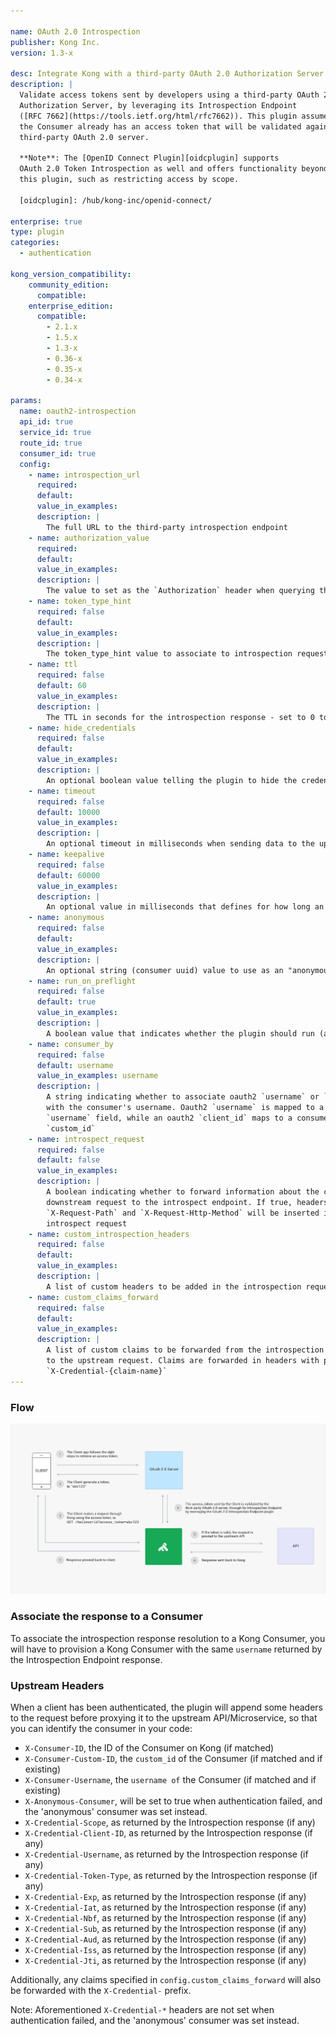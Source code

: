 ```yaml
---

name: OAuth 2.0 Introspection
publisher: Kong Inc.
version: 1.3-x

desc: Integrate Kong with a third-party OAuth 2.0 Authorization Server
description: |
  Validate access tokens sent by developers using a third-party OAuth 2.0
  Authorization Server, by leveraging its Introspection Endpoint
  ([RFC 7662](https://tools.ietf.org/html/rfc7662)). This plugin assumes that
  the Consumer already has an access token that will be validated against a
  third-party OAuth 2.0 server.

  **Note**: The [OpenID Connect Plugin][oidcplugin] supports
  OAuth 2.0 Token Introspection as well and offers functionality beyond
  this plugin, such as restricting access by scope.

  [oidcplugin]: /hub/kong-inc/openid-connect/

enterprise: true
type: plugin
categories:
  - authentication

kong_version_compatibility:
    community_edition:
      compatible:
    enterprise_edition:
      compatible:
        - 2.1.x
        - 1.5.x
        - 1.3-x
        - 0.36-x
        - 0.35-x
        - 0.34-x

params:
  name: oauth2-introspection
  api_id: true
  service_id: true
  route_id: true
  consumer_id: true
  config:
    - name: introspection_url
      required:
      default:
      value_in_examples:
      description: |
        The full URL to the third-party introspection endpoint
    - name: authorization_value
      required:
      default:
      value_in_examples:
      description: |
        The value to set as the `Authorization` header when querying the introspection endpoint. This depends on the OAuth 2.0 server, but usually is the `client_id` and `client_secret` as a Base64-encoded Basic Auth string (`Basic MG9hNWl...`).
    - name: token_type_hint
      required: false
      default:
      value_in_examples:
      description: |
        The token_type_hint value to associate to introspection requests
    - name: ttl
      required: false
      default: 60
      value_in_examples:
      description: |
        The TTL in seconds for the introspection response - set to 0 to disable the expiration
    - name: hide_credentials
      required: false
      default:
      value_in_examples:
      description: |
        An optional boolean value telling the plugin to hide the credential to the upstream API server. It will be removed by Kong before proxying the request.
    - name: timeout
      required: false
      default: 10000
      value_in_examples:
      description: |
        An optional timeout in milliseconds when sending data to the upstream server
    - name: keepalive
      required: false
      default: 60000
      value_in_examples:
      description: |
        An optional value in milliseconds that defines for how long an idle connection will live before being closed
    - name: anonymous
      required: false
      default:
      value_in_examples:
      description: |
        An optional string (consumer uuid) value to use as an "anonymous" consumer if authentication fails. If empty (default), the request will fail with an authentication failure 4xx.
    - name: run_on_preflight
      required: false
      default: true
      value_in_examples:
      description: |
        A boolean value that indicates whether the plugin should run (and try to authenticate) on `OPTIONS` preflight requests. If set to `false` then `OPTIONS` requests will always be allowed.
    - name: consumer_by
      required: false
      default: username
      value_in_examples: username
      description: |
        A string indicating whether to associate oauth2 `username` or `client_id`
        with the consumer's username. Oauth2 `username` is mapped to a consumer's
        `username` field, while an oauth2 `client_id` maps to a consumer's
        `custom_id`
    - name: introspect_request
      required: false
      default: false
      value_in_examples:
      description: |
        A boolean indicating whether to forward information about the current
        downstream request to the introspect endpoint. If true, headers
        `X-Request-Path` and `X-Request-Http-Method` will be inserted in the
        introspect request
    - name: custom_introspection_headers
      required: false
      default:
      value_in_examples:
      description: |
        A list of custom headers to be added in the introspection request
    - name: custom_claims_forward
      required: false
      default:
      value_in_examples:
      description: |
        A list of custom claims to be forwarded from the introspection response
        to the upstream request. Claims are forwarded in headers with prefix
        `X-Credential-{claim-name}`
---
```


### Flow

![OAuth2 Introspection Flow](/assets/images/docs/oauth2/oauth2-introspection.png)

### Associate the response to a Consumer

To associate the introspection response resolution to a Kong Consumer, you will have to provision a Kong Consumer with the same `username` returned by the Introspection Endpoint response.

### Upstream Headers

When a client has been authenticated, the plugin will append some headers to the request before proxying it to the upstream API/Microservice, so that you can identify the consumer in your code:

- `X-Consumer-ID`, the ID of the Consumer on Kong (if matched)
- `X-Consumer-Custom-ID`, the `custom_id` of the Consumer (if matched and if existing)
- `X-Consumer-Username`, the `username of` the Consumer (if matched and if existing)
- `X-Anonymous-Consumer`, will be set to true when authentication failed, and the 'anonymous' consumer was set instead.
- `X-Credential-Scope`, as returned by the Introspection response (if any)
- `X-Credential-Client-ID`, as returned by the Introspection response (if any)
- `X-Credential-Username`, as returned by the Introspection response (if any)
- `X-Credential-Token-Type`, as returned by the Introspection response (if any)
- `X-Credential-Exp`, as returned by the Introspection response (if any)
- `X-Credential-Iat`, as returned by the Introspection response (if any)
- `X-Credential-Nbf`, as returned by the Introspection response (if any)
- `X-Credential-Sub`, as returned by the Introspection response (if any)
- `X-Credential-Aud`, as returned by the Introspection response (if any)
- `X-Credential-Iss`, as returned by the Introspection response (if any)
- `X-Credential-Jti`, as returned by the Introspection response (if any)

Additionally, any claims specified in `config.custom_claims_forward` will also be forwarded with the `X-Credential-` prefix.

Note: Aforementioned `X-Credential-*` headers are not set when authentication failed, and the 'anonymous' consumer was set instead.
